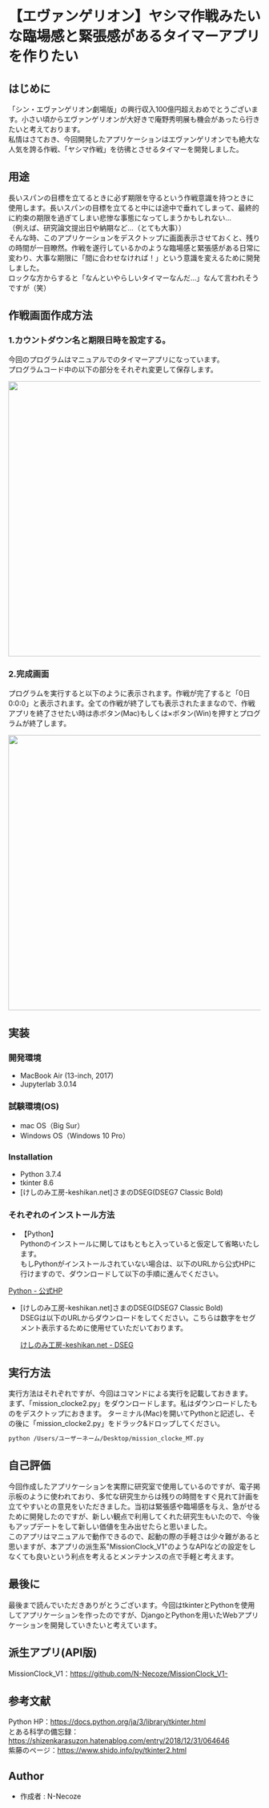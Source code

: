 # 【エヴァンゲリオン】ヤシマ作戦みたいな臨場感と緊張感があるタイマーアプリを作りたい

## はじめに

「シン・エヴァンゲリオン劇場版」の興行収入100億円超えおめでとうございます。小さい頃からエヴァンゲリオンが大好きで庵野秀明展も機会があったら行きたいと考えております。<br>
私情はさておき、今回開発したアプリケーションはエヴァンゲリオンでも絶大な人気を誇る作戦、「ヤシマ作戦」を彷彿とさせるタイマーを開発しました。<br>

## 用途
長いスパンの目標を立てるときに必ず期限を守るという作戦意識を持つときに使用します。長いスパンの目標を立てると中には途中で垂れてしまって、最終的に約束の期限を過ぎてしまい悲惨な事態になってしまうかもしれない…<br>（例えば、研究論文提出日や納期など…（とても大事））<br>
そんな時、このアプリケーションをデスクトップに画面表示させておくと、残りの時間が一目瞭然。作戦を遂行しているかのような臨場感と緊張感がある日常に変わり、大事な期限に「間に合わせなければ！」という意識を変えるために開発しました。<br>
ロックな方からすると「なんといやらしいタイマーなんだ…」なんて言われそうですが（笑）<br>

## 作戦画面作成方法

### 1.カウントダウン名と期限日時を設定する。

今回のプログラムはマニュアルでのタイマーアプリになっています。<br>
プログラムコード中の以下の部分をそれぞれ変更して保存します。

<img src="https://user-images.githubusercontent.com/84171767/148681413-4714055a-3b84-4f98-b7db-53ac2d42e468.png" width="550px"> 

### 2.完成画面

プログラムを実行すると以下のように表示されます。作戦が完了すると「0日 0:0:0」と表示されます。全ての作戦が終了しても表示されたままなので、作戦アプリを終了させたい時は赤ボタン(Mac)もしくは×ボタン(Win)を押すとプログラムが終了します。

<img src="https://user-images.githubusercontent.com/84171767/148681543-a44a1f18-64f1-40f6-b488-49226c74b2c3.png" width="550px"> 

## 実装

### 開発環境

* MacBook Air (13-inch, 2017)
* Jupyterlab 3.0.14

### 試験環境(OS)

* mac OS（Big Sur）
* Windows OS（Windows 10 Pro）

### Installation

* Python 3.7.4
* tkinter 8.6
* [けしのみ工房-keshikan.net]さまのDSEG(DSEG7 Classic Bold)

### それぞれのインストール方法

* 【Python】<br>
 Pythonのインストールに関してはもともと入っていると仮定して省略いたします。<br>
 もしPythonがインストールされていない場合は、以下のURLから公式HPに行けますので、ダウンロードして以下の手順に進んでください。

 [Python - 公式HP](https://www.python.org/)

* [けしのみ工房-keshikan.net]さまのDSEG(DSEG7 Classic Bold)<br>
  DSEGは以下のURLからダウンロードをしてください。こちらは数字をセグメント表示するために使用せていただいております。
  
  [けしのみ工房-keshikan.net - DSEG](https://www.keshikan.net/fonts.html)

## 実行方法
 
実行方法はそれぞれですが、今回はコマンドによる実行を記載しておきます。<br>
まず、「mission_clocke2.py」をダウンロードします。私はダウンロードしたものをデスクトップにおきます。
ターミナル(Mac)を開いてPythonと記述し、その後に「mission_clocke2.py」をドラック&ドロップしてください。
 
```bash
python /Users/ユーザーネーム/Desktop/mission_clocke_MT.py 
```

## 自己評価

今回作成したアプリケーションを実際に研究室で使用しているのですが、電子掲示板のように使われており、多忙な研究生からは残りの時間をすぐ見れて計画を立てやすいとの意見をいただきました。当初は緊張感や臨場感を与え、急がせるために開発したのですが、新しい観点で利用してくれた研究生もいたので、今後もアップデートをして新しい価値を生み出せたらと思いました。<br>
このアプリはマニュアルで動作できるので、起動の際の手軽さは少々難があると思いますが、本アプリの派生系"MissionClock_V1"のようなAPIなどの設定をしなくても良いという利点を考えるとメンテナンスの点で手軽と考えます。

## 最後に

最後まで読んでいただきありがとうございます。今回はtkinterとPythonを使用してアプリケーションを作ったのですが、DjangoとPythonを用いたWebアプリケーションを開発していきたいと考えています。

## 派生アプリ(API版)
MissionClock_V1：https://github.com/N-Necoze/MissionClock_V1-

## 参考文献
Python HP：https://docs.python.org/ja/3/library/tkinter.html <br>
とある科学の備忘録：https://shizenkarasuzon.hatenablog.com/entry/2018/12/31/064646 <br>
紫藤のページ：https://www.shido.info/py/tkinter2.html

## Author
 
* 作成者  : N-Necoze
